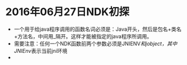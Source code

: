 # 2016年06月27日NDK初探

- 一个用于给java程序调用的函数名词必须是：Java开头，然后是包名+类名+方法名，中间用_隔开。这样才能被指定的java程序所调用。
- 需要注意：任何一个NDK函数前两个参数必须是JNIENV*和jobject，其中JNIEnv*表示当前jni环境
- 
